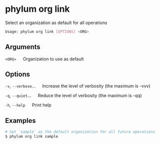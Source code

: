 # phylum org link

Select an organization as default for all operations

```sh
Usage: phylum org link [OPTIONS] <ORG>
```

## Arguments

`<ORG>`
&emsp; Organization to use as default

## Options

`-v`, `--verbose`...
&emsp; Increase the level of verbosity (the maximum is -vvv)

`-q`, `--quiet`...
&emsp; Reduce the level of verbosity (the maximum is -qq)

`-h`, `--help`
&emsp; Print help

## Examples

```sh
# Set `sample` as the default organization for all future operations
$ phylum org link sample
```
